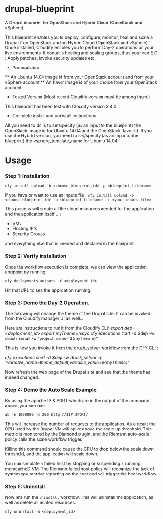 # drupal-blueprint
A Drupal blueprint for OpenStack and Hybrid Cloud (OpenStack and vSphere)

This blueprint enables ypu to deploy, configure, monitor, heal and scale a Drupal 7 on OpenStack and on Hybrid Cloud (OpenStack and vSphere).
Once installed, Cloudify enables you to perform Day-2 operations on your live environments.
It contains healing and scaling groups, thus your can
E.G :  Apply patches, invoke security updates etc.


* Prerequisites

** An Ubuntu 14.04 image id from your OpenStack account and from your vSphere account
** An flavor image id of your choice from your OpenStack account

* Tested Version (Most recent Cloudify version must be among them.)

This blueprint has been test with Cloudify version 3.4.0

* Complete install and uninstall instructions

All you need to do is to set/specify (as an input to the blueprint) the OpenStack image id for Ubuntu 14.04 and the OpenStack flavor Id.
If you use the Hybrid version, you need to set/specify (as an input to the blueprint) the vsphere_template_name for Ubuntu 14.04.



# Usage

### Step 1: Installation

`cfy install upload -b <choose_blueprint_id> -p <blueprint_filename>` <br>

If you have or want to use an inputs file :
`cfy install upload -b <choose_blueprint_id> -p <blueprint_filename> -i <your_inputs_file>` <br>

This process will create all the cloud resources needed for the application and the application itself ...: <br>

- VMs
- Floating IP's
- Security Groups

and everything else that is needed and declared in the blueprint.<br>

### Step 2: Verify installation

Once the workflow execution is complete, we can view the application endpoint by running: <br>

`cfy deployments outputs -d <deployment_id>`

Hit that URL to see the application running.

### Step 3: Demo the Day-2 Operation.

The following will change the theme of the Drupal site.
It can be invoked from the Cloudify manager UI as well...

Here are instructions to run it from the Cloudify CLI:
*export dep=<deployment_id>*
*export myTheme=mayo*
cfy executions start -d $dep  -w drush_install -p "project_name=${myTheme}"

This is how you invoke it from the drush_setvar workflow from the CFY CLI :

*cfy executions start -d $dep  -w drush_setvar -p "variable_name=theme_default;variable_value=${myTheme}"*

Now refresh the web page of the Drupal site and see that the theme has indeed changed.


### Step 4: Demo the Auto Scale Example

By using the apache IP & PORT which are in the output of the command above, you can run:

`ab -n 1000000 -c 200 http://$IP:$PORT/`

This will increase the number of requests to the application. As a result the CPU used by the Drupal VM will spike above the scale up threshold. This metric is monitored by the Diamond plugin, and the Riemann auto-scale policy calls the scale workflow trigger.

Killing this command should cause the CPU to drop below the scale down threshold, and the application will scale down.

You can simulate a failed host by stopping or suspending a running memcacheD VM. The Riemann failed host policy will recognize the lack of system cpu metrics reporting on the host and will trigger the heal workflow.

### Step 5: Uninstall

Now lets run the `uninstall` workflow. This will uninstall the application,
as well as delete all related resources. <br>

`cfy uninstall -d <deployment_id>`

